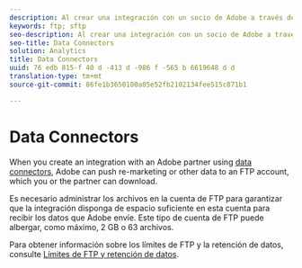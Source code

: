```yaml
---
description: Al crear una integración con un socio de Adobe a través de conectores de datos, Adobe puede insertar información sobre la nueva comercialización u otro tipo de datos en una cuenta de FTP, que el propio usuario o el socio pueden descargar.
keywords: ftp; sftp
seo-description: Al crear una integración con un socio de Adobe a través de conectores de datos, Adobe puede insertar información sobre la nueva comercialización u otro tipo de datos en una cuenta de FTP, que el propio usuario o el socio pueden descargar.
seo-title: Data Connectors
solution: Analytics
title: Data Connectors
uuid: 76 edb 815-f 40 d -413 d -986 f -565 b 6619648 d d
translation-type: tm+mt
source-git-commit: 86fe1b3650100a05e52fb2102134fee515c871b1

---
```



# Data Connectors

When you create an integration with an Adobe partner using [data connectors](https://www.adobeexchange.com/experiencecloud.html), Adobe can push re-marketing or other data to an FTP account, which you or the partner can download.

Es necesario administrar los archivos en la cuenta de FTP para garantizar que la integración disponga de espacio suficiente en esta cuenta para recibir los datos que Adobe envíe. Este tipo de cuenta de FTP puede albergar, como máximo, 2 GB o 63 archivos.

Para obtener información sobre los límites de FTP y la retención de datos, consulte [Límites de FTP y retención de datos](../../../export/ftp-and-sftp/ftp-limits.md#concept_8CAA1D8F27B3411AB902520AD6C9A70E).
